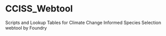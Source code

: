# CCISS_Webtool
Scripts and Lookup Tables for Climate Change Informed Species Selection webtool by Foundry
